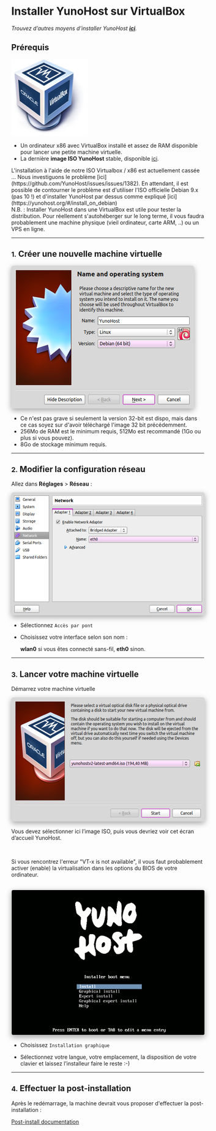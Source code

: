 # Installer YunoHost sur VirtualBox

*Trouvez d’autres moyens d’installer YunoHost **[ici](/install_fr)**.*

## Prérequis

<img src="/images/virtualbox.png" width=200>

* Un ordinateur x86 avec VirtualBox installé et assez de RAM disponible pour lancer une petite machine virtuelle.
* La dernière **image ISO YunoHost** stable, disponible [ici](/images_fr).

<div class="alert alert-danger" markdown="1">
L'installation à l'aide de notre ISO Virtualbox / x86 est actuellement cassée ... Nous investiguons le problème [ici](https://github.com/YunoHost/issues/issues/1382). En attendant, il est possible de contourner le problème est d'utiliser l'ISO officielle Debian 9.x (pas 10 !) et d'installer YunoHost par dessus comme expliqué [ici](https://yunohost.org/#/install_on_debian)
</div>

<div class="alert alert-warning" markdown="1">
N.B. : Installer YunoHost dans une VirtualBox est utile pour tester la
distribution. Pour réellement s'autohéberger sur le long terme, il vous faudra
probablement une machine physique (vieil ordinateur, carte ARM, ..) ou un VPS en
ligne.
</div>

---

## <small>1.</small> Créer une nouvelle machine virtuelle

<img src="/images/virtualbox_1.png" style="max-width:100%;border-radius: 5px;border: 1px solid rgba(0,0,0,0.15);box-shadow: 0 5px 15px rgba(0,0,0,0.35);">

<br>

* Ce n'est pas grave si seulement la version 32-bit est dispo, mais dans ce cas soyez sur d'avoir téléchargé l'image 32 bit précédemment.
* 256Mo de RAM est le minimum requis, 512Mo est recommandé (1Go ou plus si vous pouvez).
* 8Go de stockage minimum requis.

---

## <small>2.</small> Modifier la configuration réseau

Allez dans **Réglages** > **Réseau** :

<img src="/images/virtualbox_2.png" style="max-width:100%;border-radius: 5px;border: 1px solid rgba(0,0,0,0.15);box-shadow: 0 5px 15px rgba(0,0,0,0.35);">

<br>

* Sélectionnez `Accès par pont`

* Choisissez votre interface selon son nom :

    **wlan0** si vous êtes connecté sans-fil, **eth0** sinon.

---

## <small>3.</small> Lancer votre machine virtuelle

Démarrez votre machine virtuelle

<img src="/images/virtualbox_2.1.png" style="max-width:100%;border-radius: 5px;border: 1px solid rgba(0,0,0,0.15);box-shadow: 0 5px 15px rgba(0,0,0,0.35);">

<br>

Vous devez sélectionner ici l’image ISO, puis vous devriez voir cet écran d’accueil YunoHost.

<br>

Si vous rencontrez l'erreur "VT-x is not available", il vous faut probablement activer (enable) la virtualisation dans les options du BIOS de votre ordinateur.

<br>
   
<img src="/images/virtualbox_3.png" style="max-width:100%;border-radius: 5px;border: 1px solid rgba(0,0,0,0.15);box-shadow: 0 5px 15px rgba(0,0,0,0.35);">

<br>

* Choisissez `Installation graphique`

* Sélectionnez votre langue, votre emplacement, la disposition de votre clavier et laissez l’installeur faire le reste :-)

---

## <small>4.</small> Effectuer la post-installation

Après le redémarrage, la machine devrait vous proposer d'effectuer la
post-installation :

<a class="btn btn-lg btn-default" href="/postinstall">Post-install
documentation</a>
